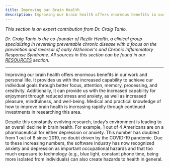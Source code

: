 ```yaml
---
title: Improving our Brain Health
description: Improving our brain health offers enormous benefits in our work and personal life
---
```


<em>This section is an expert contribution from Dr. Craig Tanio.</em>

<em>Dr. Craig Tanio is the co-founder of Rezilir Health, a clinical group specializing in reversing preventable chronic disease with a focus on the prevention and reversal of early Alzheimer's and Chronic Inflammatory Response Syndrome. All sources in this section can be found in our [RESOURCES](/resources/general-resources) section.</em>

---
Improving our brain health offers enormous benefits in our work and personal life. It provides us with the increased capability to achieve our individual goals through better focus, attention, memory, processing, and creativity. Additionally, it can provide us with the increased capability for enjoyment through reduced stress and anxiety, as well as increased pleasure, mindfulness, and well-being. Medical and practical knowledge of how to improve brain health is increasing rapidly through continued investments in researching this area. 

Despite this constantly evolving research, today’s environment is leading to an overall decline in brain health. For example, 1 out of 4 Americans are on a pharmaceutical for either depression or anxiety. This number has doubled from 1 out of 8 since 2019, no doubt driven by the COVID-19 pandemic. Due to these increasing numbers, the software industry has now recognized anxiety and depression as important occupational hazards and that too much exposure to technology (e.g., blue light, constant phone time, being more isolated from individuals) can also create hazards to health in general.